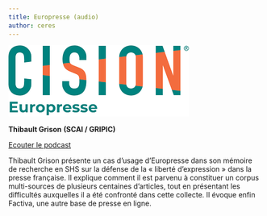 ```yaml
---
title: Europresse (audio)
author: ceres
---
```


![Europresse](europresse.png)

**Thibault Grison** **(SCAI / GRIPIC)**

[Ecouter le podcast](https://dropsu.sorbonne-universite.fr/s/Co4t6xTZW6NnQDn)

Thibault Grison présente un cas d’usage d’Europresse dans son mémoire de recherche en SHS sur la défense de la « liberté d’expression » dans la presse française. Il explique comment il est parvenu à constituer un corpus multi-sources de plusieurs centaines d’articles, tout en présentant les difficultés auxquelles il a été confronté dans cette collecte. Il évoque enfin Factiva, une autre base de presse en ligne.